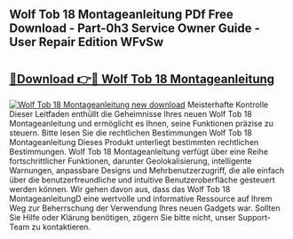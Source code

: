 ## Wolf Tob 18 Montageanleitung PDf Free Download - Part-0h3 Service Owner Guide - User Repair Edition WFvSw

# <h2><a href="http://df712u.blite.top/?on=Wolf+Tob+18+Montageanleitung">🔗Download 👉🔴 Wolf Tob 18 Montageanleitung</a></h2>

[![Wolf Tob 18 Montageanleitung new download](https://i.imgur.com/lujVjoI.png)](http://df712u.blite.top/?on=Wolf+Tob+18+Montageanleitung)
Meisterhafte Kontrolle Dieser Leitfaden enthüllt die Geheimnisse Ihres neuen Wolf Tob 18 Montageanleitung und ermöglicht es Ihnen, seine Funktionen präzise zu steuern. Bitte lesen Sie die rechtlichen Bestimmungen Wolf Tob 18 Montageanleitung Dieses Produkt unterliegt bestimmten rechtlichen Bestimmungen. Wolf Tob 18 Montageanleitung verfügt über eine Reihe fortschrittlicher Funktionen, darunter Geolokalisierung, intelligente Warnungen, anpassbare Designs und Mehrbenutzerzugriff, die alle einfach über die benutzerfreundliche und intuitive Benutzeroberfläche gesteuert werden können. Wir gehen davon aus, dass das Wolf Tob 18 MontageanleitungD eine wertvolle und informative Ressource auf Ihrem Weg zur Beherrschung der Verwendung Ihres neuen Gadgets war. Sollten Sie Hilfe oder Klärung benötigen, zögern Sie bitte nicht, unser Support-Team zu kontaktieren.
